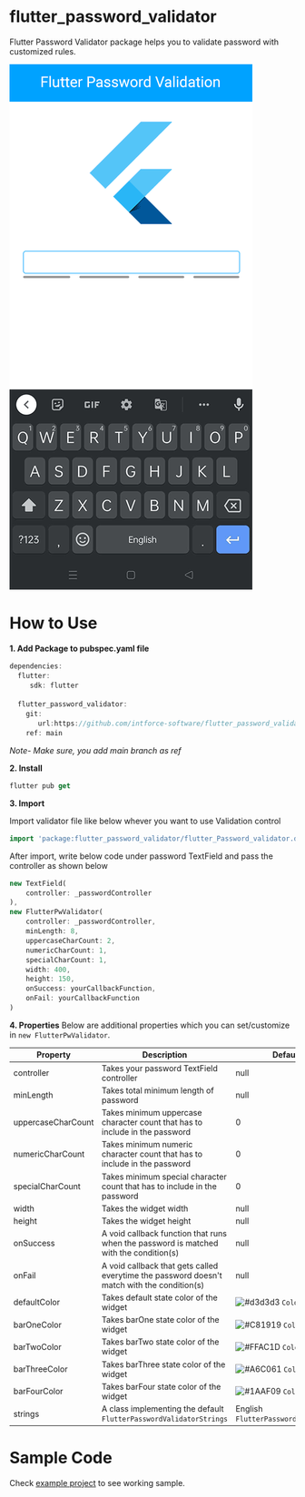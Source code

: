 # flutter_password_validator
Flutter Password Validator package helps you to validate password with customized rules.

![alt text](https://github.com/intforce-software/flutter_password_validator/blob/main/Flutter%20Password%20validator.gif?raw=true)

# How to Use
**1. Add Package to pubspec.yaml file**

```dart
dependencies:
  flutter:
     sdk: flutter

  flutter_password_validator:
    git:
       url:https://github.com/intforce-software/flutter_password_validator
    ref: main
```
*Note- Make sure, you add main branch as ref*

**2. Install**

```dart
flutter pub get
```

**3. Import**

Import validator file like below whever you want to use Validation control

```dart
import 'package:flutter_password_validator/flutter_Password_validator.dart';
```

After import, write below code under password TextField and pass the controller as shown below

```dart
new TextField(
    controller: _passwordController
),
new FlutterPwValidator(
    controller: _passwordController,
    minLength: 8,
    uppercaseCharCount: 2,
    numericCharCount: 1,
    specialCharCount: 1,
    width: 400,
    height: 150,
    onSuccess: yourCallbackFunction,
    onFail: yourCallbackFunction
)
```

**4. Properties**
Below are additional properties which you can set/customize in ```new FlutterPwValidator```. 


| Property | Description | Default Value | Required |
| ------------- | ------------- | ------------- | ------------- |
| controller | Takes your password TextField controller | null | Yes |
| minLength | Takes total minimum length of password | null | Yes |
| uppercaseCharCount | Takes minimum uppercase character count that has to include in the password | 0 | No |
| numericCharCount | Takes minimum numeric character count that has to include in the password | 0 | No |
| specialCharCount | Takes minimum special character count that has to include in the password  | 0 | No |
| width | Takes the widget width | null | Yes |
| height | Takes the widget height | null | Yes |
| onSuccess | A void callback function that runs when the password is matched with the condition(s) | null | Yes |
| onFail | A void callback that gets called everytime the password doesn't match with the condition(s) | null | No |
| defaultColor | Takes default state color of the widget | ![#d3d3d3](https://via.placeholder.com/15/d3d3d3/000000?text=+) ```Color(0xFFd3d3d3)``` | No |
| barOneColor | Takes barOne state color of the widget | ![#C81919](https://via.placeholder.com/15/C81919/000000?text=+) ```Color(0xFFC81919)``` | No |
| barTwoColor | Takes barTwo state color of the widget | ![#FFAC1D](https://via.placeholder.com/15/FFAC1D/000000?text=+) ```Color(0xFFFFAC1D)``` | No |
| barThreeColor | Takes barThree state color of the widget | ![#A6C061](https://via.placeholder.com/15/A6C061/000000?text=+) ```Color(0xFFA6C061)``` | No | 
| barFourColor | Takes barFour state color of the widget | ![#1AAF09](https://via.placeholder.com/15/1AAF09/000000?text=+) ```Color(0xFF1AAF09)``` | No |
| strings | A class implementing the default ``` FlutterPasswordValidatorStrings ``` | English   ```FlutterPasswordValidatorStrings``` | No |


# Sample Code 
Check <a href="https://github.com/intforce-software/flutter_password_validator/tree/main/example">example project</a> to see working sample.
